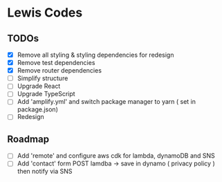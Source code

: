 # Lewis Codes

## TODOs

- [x] Remove all styling & styling dependencies for redesign
- [x] Remove test dependencies
- [x] Remove router dependencies
- [ ] Simplify structure
- [ ] Upgrade React
- [ ] Upgrade TypeScript
- [ ] Add 'amplify.yml' and switch package manager to yarn ( set in package.json)
- [ ] Redesign

## Roadmap

- [ ] Add 'remote' and configure aws cdk for lambda, dynamoDB and SNS
- [ ] Add 'contact' form POST lamdba -> save in dynamo ( privacy policy ) then notify via SNS
